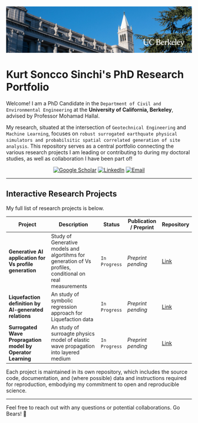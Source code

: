<p align="center">
  <img src="misc/LinkedIn-cover-01-1.jpg" width="1000" alt="Banner Image">
</p>

# Kurt Soncco Sinchi's PhD Research Portfolio

Welcome! I am a PhD Candidate in the `Department of Civil and Environmental Engineering` at the **University of California, Berkeley**, advised by Professor Mohamad Hallal.

My research, situated at the intersection of `Geotechnical Engineering` and `Machine Learning`, focuses on `robust surrogated earthquate physical simulators and probabilsitic spatial correlated generation of site analysis`. This repository serves as a central portfolio connecting the various research projects I am leading or contributing to during my doctoral studies, as well as collaboration I have been part of!

<p align="center">
  <a href="https://scholar.google.com/citations?user=X4Zw3cEAAAAJ&hl=en&authuser=1"><img src="https://img.shields.io/badge/Google_Scholar-4285F4?style=for-the-badge&logo=googlescholar&logoColor=white" alt="Google Scholar"></a>
  <a href="https://www.linkedin.com/in/kurtsonccosinchi/"><img src="https://img.shields.io/badge/LinkedIn-0077B5?style=for-the-badge&logo=linkedin&logoColor=white" alt="LinkedIn"></a>
  <a href="mailto:kurtwal98@berkeley.edu"><img src="https://img.shields.io/badge/Email-D14836?style=for-the-badge&logo=gmail&logoColor=white" alt="Email"></a>
</p>

---

## Interactive Research Projects

My full list of research projects is below.

<!-- PROJECT_LIST -->
| Project | Description | Status | Publication / Preprint | Repository |
|---|---|---|---|---|
| **Generative AI application for Vs profile generation** | Study of Generative models and algortihms for generation of Vs profiles, conditional on real measurements | `In Progress` | _Preprint pending_ | [Link](https://github.com/KurtSoncco/gen-ai-soil-profiles.git) |
| **Liquefaction definition by AI-generated relations** | An study of symbolic regression approach for Liquefaction data | `In Progress` | _Preprint pending_ | [Link](https://github.com/KurtSoncco/symbolic-ai-liquefaction) |
| **Surrogated Wave Propragation model by Operator Learning** | An study of surroagte physics model of elastic wave propagation into layered medium | `In Progress` | _Preprint pending_ | [Link](https://github.com/KurtSoncco/surrogate-seismic-waves) |

<!-- END_PROJECT_LIST -->

Each project is maintained in its own repository, which includes the source code, documentation, and (where possible) data and instructions required for reproduction, embodying my commitment to open and reproducible science.

---

Feel free to reach out with any questions or potential collaborations. Go Bears! 🐻

